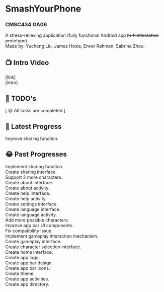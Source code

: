 # SmashYourPhone
### CMSC434 GA06
A stress-relieving application (fully functional Android app ~~hi-fi interactive prototype~~).\
Made by: Yucheng Liu, James Hoxie, Enver Rahman, Sabrina Zhou.

## :tv: Intro Video
[link]\
[intro]

## :thought_balloon: TODO's
[ :laughing: All tasks are completed.]

## :rofl: Latest Progress
Improve sharing function.

## :joy: Past Progresses
Implement sharing function.\
Create sharing interface.\
Support 2 more characters.\
Create about interface.\
Create about activity.\
Create help interface.\
Create help activity.\
Create settings interface.\
Create language interface.\
Create language activity.\
Add more possible characters.\
Improve app bar UI components.\
Fix compatibility issue.\
Implement gameplay interaction mechanism.\
Create gameplay interface.\
Create character selection interface.\
Create home interface.\
Create app logo.\
Create app bar design.\
Create app bar icons.\
Create theme.\
Create app activities.\
Create app directory.
